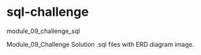 # sql-challenge
module_09_challenge_sql

Module_09_Challenge Solution .sql files with ERD diagram image.
